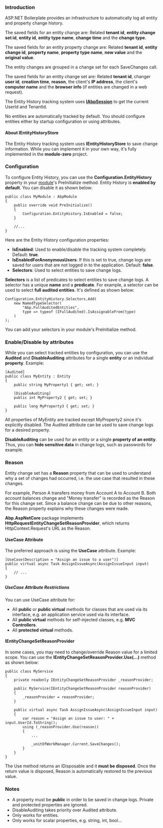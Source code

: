 ### Introduction

ASP.NET Boilerplate provides an infrastructure to automatically log all
entity and property change history.

The saved fields for an entity change are: Related **tenant id**,
**entity change set id**, **entity id**,
**entity type name**, **change time** and the **change type**.

The saved fields for an entity property change are: Related **tenant id**,
**entity change id**, **property name**, **property type name**,
**new value** and the **original value**.

The entity changes are grouped in a change set for each SaveChanges call.

The saved fields for an entity change set are: Related **tenant id**,
changer **user id**, **creation time**, **reason**, the client's
**IP address**, the client's **computer name** and the **browser info** (if
entities are changed in a web request).

The Entity History tracking system uses
[**IAbpSession**](/Pages/Documents/Abp-Session) to
get the current UserId and TenantId.

No entities are automatically tracked by default. You should configure entities either by startup configuration or using attributes.

#### About IEntityHistoryStore

The Entity History tracking system uses **IEntityHistoryStore** to
save change information. While you can implement it in your own way,
it's fully implemented in the **module-zero** project.

### Configuration

To configure Entity History, you can use the
**Configuration.EntityHistory** property
in your [module](/Pages/Documents/Module-System)'s PreInitialize method.
Entity History is **enabled by default**.
You can disable it as shown below:

    public class MyModule : AbpModule
    {
        public override void PreInitialize()
        {
            Configuration.EntityHistory.IsEnabled = false;
        }

        //...
    }

Here are the Entity History configuration properties:

-   **IsEnabled**: Used to enable/disable the tracking system completely.
    Default: **true**.
-   **IsEnabledForAnonymousUsers**: If this is set to true, change logs
    are saved for users that are not logged in to the application.
    Default: **false**.
-   **Selectors**: Used to select entities to save change logs.

**Selectors** is a list of predicates to select entities to save
change logs. A selector has a unique **name** and a **predicate**.
For example, a selector can be used to select **full audited entities**.
It's defined as shown below:

    Configuration.EntityHistory.Selectors.Add(
        new NamedTypeSelector(
            "Abp.FullAuditedEntities",
            type => typeof (IFullAudited).IsAssignableFrom(type)
        )
    );

You can add your selectors in your module's PreInitialize method.

### Enable/Disable by attributes

While you can select tracked entities by configuration, you can use the
**Audited** and **DisableAuditing** attributes for a single
**entity** or an individual **property**. Example:

    [Audited]
    public class MyEntity : Entity
    {
        public string MyProperty1 { get; set; }

        [DisableAuditing]
        public int MyProperty2 { get; set; }

        public long MyProperty3 { get; set; }
    }

All properties of MyEntity are tracked except MyProperty2 since it's
explicitly disabled. The Audited attribute can be used to
save change logs for a desired property.

**DisableAuditing** can be used for an entity or a single **property of an
entity**. Thus, you can **hide sensitive data** in change logs, such as
passwords for example.

### Reason

Entity change set has a **Reason** property that can be used to understand why a
set of changes had occurred, i.e. the use case that resulted in these changes.

For example, Person A transfers money from Account A to Account B. Both account
balances change and "Money transfer" is recorded as the Reason for this change set.
Since a balance change can be due to other reasons, the Reason property explains
why these changes were made.

**Abp.AspNetCore** package implements **HttpRequestEntityChangeSetReasonProvider**,
which returns HttpContext.Request's URL as the Reason.

#### UseCase Attribute

The preferred approach is using the **UseCase** attribute. Example:

    [UseCase(Description = "Assign an issue to a user")]
    public virtual async Task AssignIssueAsync(AssignIssueInput input)
    {
        // ...
    }

##### UseCase Attribute Restrictions

You can use UseCase attribute for:

-   All **public** or **public virtual** methods for classes that are
    used via its interface, e.g. an application service used via its interface.
-   All **public virtual** methods for self-injected classes, e.g. **MVC
    Controllers**.
-   All **protected virtual** methods.

#### IEntityChangeSetReasonProvider

In some cases, you may need to change/override Reason value for a limited scope.
You can use the **IEntityChangeSetReasonProvider.Use(...)** method as shown below:

    public class MyService
    {
        private readonly IEntityChangeSetReasonProvider _reasonProvider;

        public MyService(IEntityChangeSetReasonProvider reasonProvider)
        {
            _reasonProvider = reasonProvider;
        }

        public virtual async Task AssignIssueAsync(AssignIssueInput input)
        {
            var reason = "Assign an issue to user: " + input.UserId.ToString();
            using (_reasonProvider.Use(reason))
            {
                ...

                _unitOfWorkManager.Current.SaveChanges();
            }
        }
    }

The Use method returns an IDisposable and it **must be disposed**. Once the return
value is disposed, Reason is automatically restored to the previous value.

### Notes

-   A property must be **public** in order to be saved in change logs.
    Private and protected properties are ignored.
-   DisableAuditing takes priority over Audited attribute.
-   Only works for entities.
-   Only works for scalar properties, e.g. string, int, bool...
